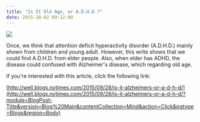 ```yaml
---
title: "Is It Old Age, or A.D.H.D.?"
date: 2015-10-02 09:12:00
---
```


![](https://static01.nyt.com/images/2015/09/29/science/29ADHD/29ADHD-blog480.jpg#75)

Once, we think that attention deficit hyperactivity disorder (A.D.H.D.) mainly shown from children and young adult. However, this write shows that we could find A.D.H.D. from elder people. Also, when elder has ADHD, the disease could confused with Alzheimer's disease, which regarding old age.

If you're interested with this article, click the following link:

[http://well.blogs.nytimes.com/2015/09/28/is-it-alzheimers-or-a-d-h-d/](http://well.blogs.nytimes.com/2015/09/28/is-it-alzheimers-or-a-d-h-d/?module=BlogPost-Title&version=Blog%20Main&contentCollection=Mind&action=Click&pgtype=Blogs&region=Body)

